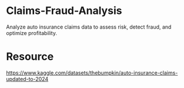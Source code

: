 # Claims-Fraud-Analysis
Analyze auto insurance claims data to assess risk, detect fraud, and optimize profitability.

# Resource 
https://www.kaggle.com/datasets/thebumpkin/auto-insurance-claims-updated-to-2024
